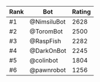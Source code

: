 Rank|Bot|Rating
---|---|---
#1|@NimsiluBot|2628
#2|@ToromBot|2500
#3|@RaspFish|2282
#4|@DarkOnBot|2245
#5|@colinbot|1804
#6|@pawnrobot|1256

